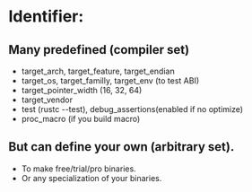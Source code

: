 # Identifier:
## Many predefined (compiler set)

* target_arch, target_feature, target_endian
* target_os, target_familly, target_env (to test ABI)
* target_pointer_width (16, 32, 64)
* target_vendor
* test (rustc --test), debug_assertions(enabled if no optimize)
* proc_macro (if you build macro)

## But can define your own (arbitrary set).

* To make free/trial/pro binaries.
* Or any specialization of your binaries.
